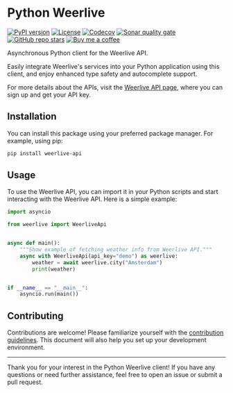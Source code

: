 # Python Weerlive

[![PyPI version][pypi_badge]][pypi_link]
[![License][license_badge]][license_link]
[![Codecov][codecov_badge]][codecov_link]
[![Sonar quality gate][sonar_badge]][sonar_link]
[![GitHub repo stars][stars_badge]][stars_link]
[![Buy me a coffee][buymecoffee_badge]][buymecoffee_link]

Asynchronous Python client for the Weerlive API.

Easily integrate Weerlive's services into your Python application using this client, and enjoy enhanced type safety and autocomplete support.

For more details about the APIs, visit the [Weerlive API page](https://weerlive.nl/delen.php), where you can sign up and get your API key.

## Installation

You can install this package using your preferred package manager. For example, using pip:

```sh
pip install weerlive-api
```

## Usage

To use the Weerlive API, you can import it in your Python scripts and start interacting with the Weerlive API. Here is a simple example:

```python
import asyncio

from weerlive import WeerliveApi


async def main():
    """Show example of fetching weather info from Weerlive API."""
    async with WeerliveApi(api_key="demo") as weerlive:
        weather = await weerlive.city("Amsterdam")
        print(weather)


if __name__ == "__main__":
    asyncio.run(main())

```

## Contributing

Contributions are welcome! Please familiarize yourself with the [contribution guidelines](CONTRIBUTING.md). This document will also help you set up your development environment.

---

Thank you for your interest in the Python Weerlive client! If you have any questions or need further assistance, feel free to open an issue or submit a pull request.

[pypi_link]: https://pypi.org/project/weerlive-api/
[pypi_badge]: https://img.shields.io/pypi/v/weerlive-api?style=for-the-badge
[license_link]: https://github.com/golles/python-weerlive/blob/main/LICENSE
[license_badge]: https://img.shields.io/github/license/golles/python-weerlive.svg?style=for-the-badge
[codecov_link]: https://app.codecov.io/gh/golles/python-weerlive
[codecov_badge]: https://img.shields.io/codecov/c/github/golles/python-weerlive?style=for-the-badge
[sonar_link]: https://sonarcloud.io/project/overview?id=golles_python-weerlive
[sonar_badge]: https://img.shields.io/sonar/quality_gate/golles_python-weerlive?server=https%3A%2F%2Fsonarcloud.io&style=for-the-badge
[stars_link]: https://github.com/golles/python-weerlive/stargazers
[stars_badge]: https://img.shields.io/github/stars/golles/python-weerlive?style=for-the-badge
[buymecoffee_link]: https://www.buymeacoffee.com/golles
[buymecoffee_badge]: https://img.shields.io/badge/buy%20me%20a%20coffee-donate-yellow.svg?style=for-the-badge

